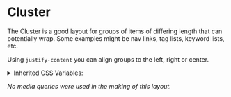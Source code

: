 <!-- This is the general documentation layout. Add or remove any sections as needed, but try to stay consistent across components. -->
# Cluster

The Cluster is a good layout for groups of items of differing length that can potentially wrap. Some examples might be nav links, tag lists, keyword lists, etc.

Using `justify-content` you can align groups to the left, right or center.

<details>
  <summary>Inherited CSS Variables:</summary>
  - `--space`: Sets the gap value between cluster items. Be sure to use the "Modal Scale" variables, `--s0`, though the default should be good for most cases.
</details>

*No media queries were used in the making of this layout.*
